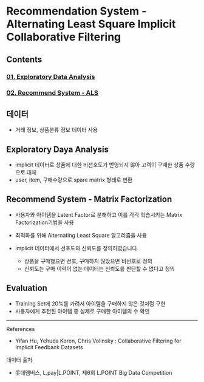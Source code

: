 # Recommendation System - Alternating Least Square Implicit Collaborative Filtering

## Contents
### [01. Exploratory Data Analysis](https://github.com/hojisu/recommendation-project/tree/master/01-Exploratory-Data-Analysis)
### [02. Recommend System - ALS](https://github.com/hojisu/recommendation-project/tree/master/02-Recommend-System-ALS)

## 데이터
- 거래 정보, 상품분류 정보 데이터 사용


## Exploratory Daya Analysis
- implicit 데이터로 상품에 대한 비선호도가 반영되지 않아 고객이 구매한 상품 수량으로 대체 
- user, item, 구매수량으로 spare matrix 형태로 변환


## Recommend System - Matrix Factorization
- 사용자와 아이템을 Latent Factor로 분해하고 이를 각각 학습시키는 Matrix Factorization기법을 사용
- 최적화를 위해 Alternating Least Square 알고리즘을 사용

- implicit 데이터에서 선호도와 신뢰도를 정의하였습니다. 
  - 상품을 구매했으면 선호, 구매하지 않았으면 비선호로 정의
  - 신뢰도는 구매 이력이 없는 데이터는 신뢰도를 판단할 수 없다고 정의


## Evaluation
- Training Set에 20%를 가려서 아이템을 구매하지 않은 것처럼 구현 
- 사용자에게 추천된 아이템 중 실제로 구매한 아이템의 수 확인 


_________________________________________________________________________________________________________
References
- Yifan Hu, Yehuda Koren, Chris Volinsky : Collaborative Filtering for Implicit Feedback Datasets

데이터 출처  
- 롯데멤버스, L.pay|L.POINT, 제6회 L.POINT Big Data Competition
